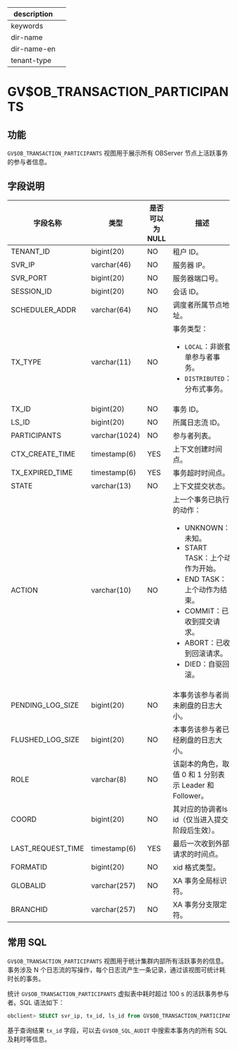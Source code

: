 |description||
|---|---|
|keywords||
|dir-name||
|dir-name-en||
|tenant-type||

# GV$OB_TRANSACTION_PARTICIPANTS

## 功能

`GV$OB_TRANSACTION_PARTICIPANTS` 视图用于展示所有 OBServer 节点上活跃事务的参与者信息。

## 字段说明

|          字段名称           |      类型       | 是否可以为 NULL |       描述        |
|-------------------------|---------------|------------|-----------------|
| TENANT_ID               | bigint(20)    | NO         | 租户 ID。           |
| SVR_IP                  | varchar(46)   | NO         | 服务器 IP。            |
| SVR_PORT                | bigint(20)    | NO         | 服务器端口号。              |
| SESSION_ID             | bigint(20)    | NO         | 会话 ID。           |
| SCHEDULER_ADDR    | varchar(64)   | NO   |  调度者所属节点地址。   |
| TX_TYPE              | varchar(11)    | NO         | 事务类型：<ul><li><code>LOCAL</code>：非嵌套单参与者事务。</li><li><code>DISTRIBUTED</code>：分布式事务。</li></ul>            |
| TX_ID                | bigint(20) | NO         | 事务 ID。           |
| LS_ID             | bigint(20)    | NO   |  所属日志流 ID。   |
| PARTICIPANTS      | varchar(1024) | NO   | 参与者列表。    |
| CTX_CREATE_TIME   | timestamp(6)  | YES  | 上下文创建时间点。     |
| TX_EXPIRED_TIME     | timestamp(6)  | YES  | 事务超时时间点。   |
| STATE             | varchar(13)    | NO   |  上下文提交状态。  |
| ACTION         | varchar(10)    | NO   |  上一个事务已执行的动作：<ul><li>UNKNOWN：未知。</li><li> START TASK：上个动作为开始。 </li><li>END TASK：上个动作为结束。 </li><li>COMMIT：已收到提交请求。 </li><li>ABORT：已收到回滚请求。</li><li> DIED：自驱回滚。</li><ul>   | 
| PENDING_LOG_SIZE    | bigint(20)   | NO   |  本事务该参与者尚未刷盘的日志大小。   |
| FLUSHED_LOG_SIZE    | bigint(20)    | NO   | 本事务该参与者已经刷盘的日志大小。  |
| ROLE              | varchar(8)    | NO   |  该副本的角色，取值 0 和 1 分别表示 Leader 和 Follower。   |
| COORD | bigint(20) | NO | 其对应的协调者ls id（仅当进入提交阶段后生效）。|
| LAST_REQUEST_TIME | timestamp(6) | YES | 最后一次收到外部请求的时间点。|
| FORMATID | bigint(20) | NO |xid 格式类型。|
| GLOBALID | varchar(257) | NO | XA 事务全局标识符。|
| BRANCHID | varchar(257) | NO | XA 事务分支限定符。|

## 常用 SQL

`GV$OB_TRANSACTION_PARTICIPANTS` 视图用于统计集群内部所有活跃事务的信息。事务涉及 N 个日志流的写操作，每个日志流产生一条记录，通过该视图可统计耗时长的事务。

统计 `GV$OB_TRANSACTION_PARTICIPANTS` 虚拟表中耗时超过 100 s 的活跃事务参与者。SQL 语法如下：

```sql
obclient> SELECT svr_ip, tx_id, ls_id from GV$OB_TRANSACTION_PARTICIPANTS where tenant_id = xxx and ctx_create_time < date_sub(now(), INTERVAL 100 SECOND);
```

基于查询结果 `tx_id` 字段，可以去 `GV$OB_SQL_AUDIT` 中搜索本事务内的所有 SQL 及耗时等信息。

